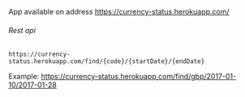 App available on address https://currency-status.herokuapp.com/

###### Rest api
```
https://currency-status.herokuapp.com/find/{code}/{startDate}/{endDate} 
```
Example: https://currency-status.herokuapp.com/find/gbp/2017-01-10/2017-01-28
